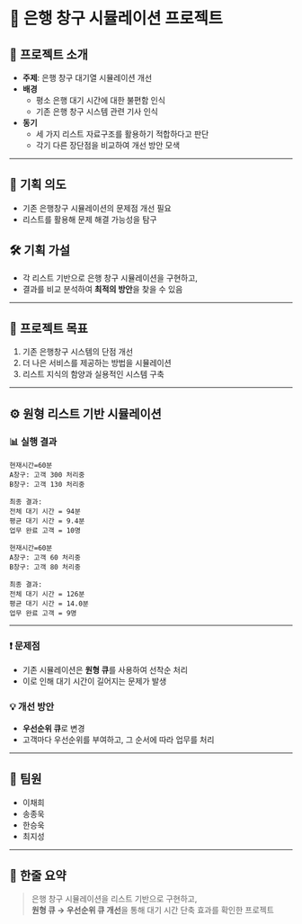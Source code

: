 # 🏦 은행 창구 시뮬레이션 프로젝트

## 📌 프로젝트 소개
- **주제**: 은행 창구 대기열 시뮬레이션 개선  
- **배경**  
  - 평소 은행 대기 시간에 대한 불편함 인식  
  - 기존 은행 창구 시스템 관련 기사 인식  
- **동기**  
  - 세 가지 리스트 자료구조를 활용하기 적합하다고 판단  
  - 각기 다른 장단점을 비교하여 개선 방안 모색  

---

## 🎯 기획 의도
- 기존 은행창구 시뮬레이션의 문제점 개선 필요  
- 리스트를 활용해 문제 해결 가능성을 탐구  

## 🛠 기획 가설
- 각 리스트 기반으로 은행 창구 시뮬레이션을 구현하고,  
- 결과를 비교 분석하여 **최적의 방안**을 찾을 수 있음  

---

## 🎯 프로젝트 목표
1. 기존 은행창구 시스템의 단점 개선  
2. 더 나은 서비스를 제공하는 방법을 시뮬레이션  
3. 리스트 지식의 함양과 실용적인 시스템 구축  

---

## ⚙️ 원형 리스트 기반 시뮬레이션

### 📊 실행 결과
```
현재시간=60분
A창구: 고객 300 처리중
B창구: 고객 130 처리중

최종 결과:
전체 대기 시간 = 94분
평균 대기 시간 = 9.4분
업무 완료 고객 = 10명
```

```
현재시간=60분
A창구: 고객 60 처리중
B창구: 고객 80 처리중

최종 결과:
전체 대기 시간 = 126분
평균 대기 시간 = 14.0분
업무 완료 고객 = 9명
```

---

### ❗ 문제점
- 기존 시뮬레이션은 **원형 큐**를 사용하여 선착순 처리  
- 이로 인해 대기 시간이 길어지는 문제가 발생  

### 💡 개선 방안
- **우선순위 큐**로 변경  
- 고객마다 우선순위를 부여하고, 그 순서에 따라 업무를 처리  

---

## 🙋 팀원
- 이채희
- 송종욱
- 한승욱
- 최지성

---

## 📝 한줄 요약
> 은행 창구 시뮬레이션을 리스트 기반으로 구현하고,  
> **원형 큐 → 우선순위 큐 개선**을 통해 대기 시간 단축 효과를 확인한 프로젝트
